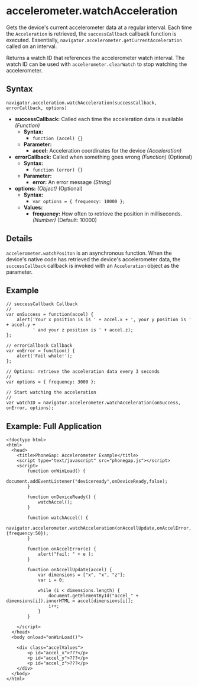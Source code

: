 accelerometer.watchAcceleration
===============================

Gets the device's current accelerometer data at a regular interval. Each time the `Acceleration` is retrieved, the `successCallback` callback function is executed. Essentially, `navigator.accelerometer.getCurrentAcceleration` called on an interval.

Returns a watch ID that references the accelerometer watch interval. The watch ID can be used with `accelerometer.clearWatch` to stop watching the accelerometer.

Syntax
------

    navigator.acceleration.watchAcceleration(successCallback, errorCallback, options)
    
- __successCallback:__ Called each time the acceleration data is available _(Function)_
    - __Syntax:__
        - `function (accel) {}`
    - __Parameter:__
        - __accel:__ Acceleration coordinates for the device _(Acceleration)_
- __errorCallback:__ Called when something goes wrong _(Function)_ (Optional)
    - __Syntax:__
        - `function (error) {}`
    - __Parameter:__
        - __error:__ An error message _(String)_
- __options:__ _(Object)_ (Optional)
    - __Syntax:__
        - `var options = { frequency: 10000 };`
    - __Values:__
        - __frequency:__ How often to retrieve the position in milliseconds. _(Number)_ (Default: 10000)

Details
-------

`accelerometer.watchPositon` is an asynchronous function. When the device's native code has retrieved the device's accelerometer data, the `successCallback` callback is invoked with an `Acceleration` object as the parameter.

Example
-------

    // successCallback Callback
    //
    var onSuccess = function(accel) {
        alert('Your x position is is ' + accel.x + ', your y position is ' + accel.y +
              ' and your z position is ' + accel.z);
    };

    // errorCallback Callback
    var onError = function() {
        alert('Fail whale!');
    };

    // Options: retrieve the acceleration data every 3 seconds
    //
    var options = { frequency: 3000 };

    // Start watching the acceleration
    //
    var watchID = navigator.accelerometer.watchAcceleration(onSuccess, onError, options);
    
Example: Full Application
-------------------------

    <!doctype html>
    <html>
      <head>
        <title>PhoneGap: Accelerometer Example</title>
        <script type="text/javascript" src="phonegap.js"></script>
        <script>
            function onWinLoad() {
        		document.addEventListener("deviceready",onDeviceReady,false);
        	}
        	
        	function onDeviceReady() {
        		watchAccel();
        	}

            function watchAccel() {
        		navigator.accelerometer.watchAcceleration(onAccellUpdate,onAccelError,{frequency:50});
          	}
          	
          	function onAccelError(e) {
        		alert("fail: " + e );
        	}

        	function onAccellUpdate(accel) {
        	    var dimensions = ["x", "x", "z"];
        	    var i = 0;
        	    
        	    while (i < dimensions.length) {
        	        document.getElementById("accel_" + dimensions[i]).innerHTML = accel[dimensions[i]];
        	        i++;
        	    }
        	}

        </script>
      </head>
      <body onload="onWinLoad()">

    	<div class="accelValues">
    	    <p id="accel_x">???</p>
    	    <p id="accel_y">???</p>
    	    <p id="accel_z">???</p>
    	</div>
      </body>
    </html>
